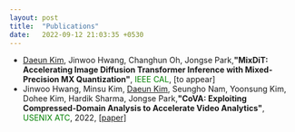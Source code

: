 ```yaml
---
layout: post
title:  "Publications"
date:   2022-09-12 21:03:35 +0530
---
```

- <U>Daeun Kim</U>, Jinwoo Hwang, Changhun Oh, Jongse Park,**"MixDiT: Accelerating Image Diffusion Transformer Inference with Mixed-Precision MX Quantization"**, <span style="color: green">IEEE CAL</span>, [to appear]
- Jinwoo Hwang, Minsu Kim, <U>Daeun Kim</U>, Seungho Nam, Yoonsung Kim, Dohee Kim, Hardik Sharma, Jongse Park,**"CoVA: Exploiting Compressed-Domain Analysis to Accelerate Video Analytics"**, <span style="color: green">USENIX ATC</span>, 2022, [[paper]][atc] 

[atc]: https://www.usenix.org/system/files/atc22-hwang.pdf
